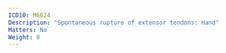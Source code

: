 ```yaml
---
ICD10: M6624
Description: "Spontaneous rupture of extensor tendons: Hand"
Matters: No
Weight: 0
---
```


